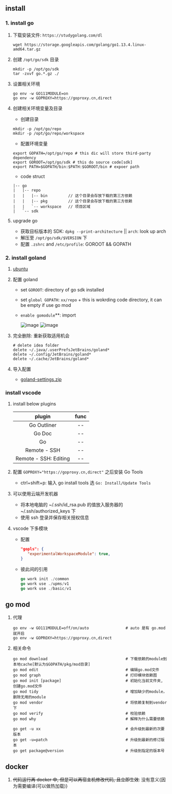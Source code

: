 ## install

### 1. install go

1. 下载安装文件: `https://studygolang.com/dl`

   ```shell
   wget https://storage.googleapis.com/golang/go1.13.4.linux-amd64.tar.gz
   ```

2. 创建 `/opt/go/sdk` 目录

   ```shell
   mkdir -p /opt/go/sdk
   tar -zxvf go.*.gz ./
   ```

3. 设置相关环境

   ```shell
   go env -w GO111MODULE=on
   go env -w GOPROXY=https://goproxy.cn,direct
   ```

4. 创建相关环境变量及目录

   - 创建目录

   ```shell
   mkdir -p /opt/go/repo
   mkdir -p /opt/go/repo/workspace
   ```

   - 配置环境变量

   ```shell
   export GOPATH=/opt/go/repo # this dic will store third-party dependency
   export GOROOT=/opt/go/sdk # this do source code[sdk]
   export PATH=$GOPATH/bin:$PATH:$GOROOT/bin # expoer path
   ```

   - code struct

   ```log
   |-- go
   |   |-- repo
   |   |   |-- bin         // 这个目录会存放下载的第三方依赖
   |   |   |-- pkg         // 这个目录会存放下载的第三方依赖
   |   |   `-- workspace   // 项目区域
   |   `-- sdk
   ```

5. upgrade go

   - 获取目标版本的 SDK: `dpkg --print-architecture` || `arch`: look up arch
   - 解压至 `/opt/go/sdk/$VERSION` 下
   - 配置 `.zshrc` and `/etc/profile`: GOROOT && GOPATH

### 2. install goland

1. [ubuntu](https://github.com/Alice52/Alice52/issues/12#issuecomment-846355189)

2. 配置 goland

   - set `GOROOT`: directory of go sdk installed
   - set `global GOPATH`: `xx/repo` + this is wokrding code directory, it can be empty if use go mod
   - `enable gomodule`\*\*: import

     ![image](https://user-images.githubusercontent.com/42330329/182605249-bb0bf700-a675-4ed4-b2ba-bc4f777df12e.png)
     ![image](https://user-images.githubusercontent.com/42330329/182605478-6c04413b-989b-41e0-8724-c2b9c6654547.png)

3. 完全删除: 重新获取适用机会
   ```shell
   # delete idea folder
   delete ~/.java/.userPrefsJetBrains/goland*
   delete ~/.config/JetBrains/goland*
   delete ~/.cache/JetBrains/goland*
   ```
4. 导入配置

   - [goland-settings.zip](https://github.com/Alice52/go-tutorial/files/9251275/goland-settings.zip)

### install vscode

1. install below plugins

   |        plugin         | func |
   | :-------------------: | :--: |
   |      Go Outliner      |  --  |
   |        Go Doc         |  --  |
   |          Go           |  --  |
   |     Remote - SSH      |  --  |
   | Remote - SSH: Editing |  --  |

2. 配置 `GOPROXY="https://goproxy.cn,direct"` 之后安装 Go Tools

   - ctrl+shift+p: 输入 go install tools 选 `Go: Install/Update Tools`

3. 可以使用云端开发机器

   - 将本地电脑的 ~/.ssh/id_rsa.pub 的值放入服务器的 ~/.ssh/authorized_keys 下
   - 使用 ssh 登录并保存相关授权信息

4. vscode 下多模块

   - 配置
     ```json
     "gopls": {
        "experimentalWorkspaceModule": true,
     }
     ```
   - 彼此间的引用

     ```go
     go work init ./common
     go work use ./upms/v1
     go work use ./basic/v1
     ```

## go mod

1. 代理

   ```shell
   go env -w GO111MODULE=off/on/auto                # auto 是有 go.mod 就开启
   go env -w GOPROXY=https://goproxy.cn,direct
   ```

2. 相关命令

   ```shell
   go mod download                                  # 下载依赖的module到本地cache[默认为$GOPATH/pkg/mod目录]
   go mod edit                                      # 编辑go.mod文件
   go mod graph                                     # 打印模块依赖图
   go mod init [package]                            # 初始化当前文件夹, 创建go.mod文件
   go mod tidy                                      # 增加缺少的module，删除无用的module
   go mod vendor                                    # 将依赖复制到vendor下
   go mod verify                                    # 校验依赖
   go mod why                                       # 解释为什么需要依赖

   go get -u xx                                     # 会升级到最新的次要版本
   go get -u=patch                                  # 升级到最新的修订版本
   go get package@version                           # 升级到指定的版本号
   ```

## docker

1. ~~代码运行再 docker 中, 但是可以再宿主机修改代码, 且立即生效~~: 没有意义{因为需要编译(可以做热加载)}
